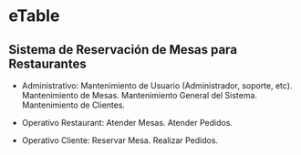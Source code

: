 # eTable
Sistema de Reservación de Mesas para Restaurantes
-------------------------------------------------
- Administrativo:
  Mantenimiento de Usuario (Administrador, soporte, etc).
  Mantenimiento de Mesas.
  Mantenimiento General del Sistema.
  Mantenimiento de Clientes.
 
- Operativo Restaurant:
  Atender Mesas.
  Atender Pedidos.
  
 - Operativo Cliente:
  Reservar Mesa.
  Realizar Pedidos.
